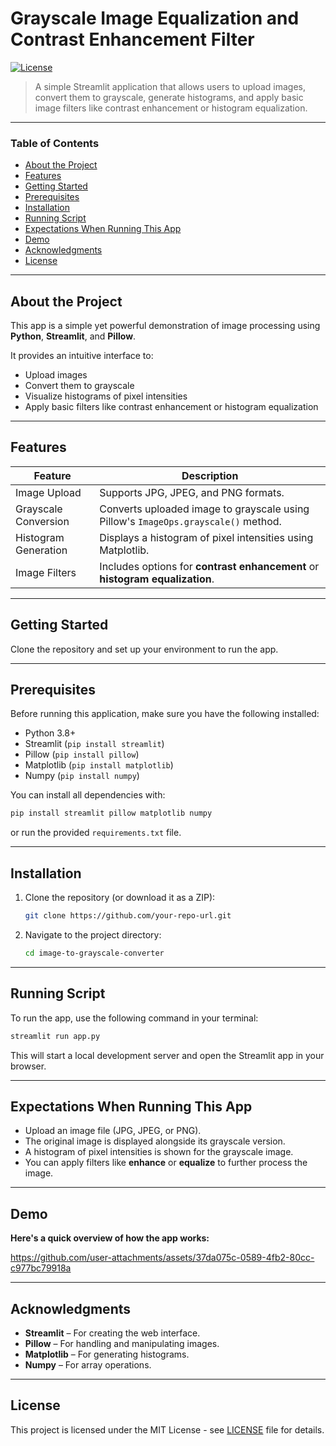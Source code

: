 # Grayscale Image Equalization and Contrast Enhancement Filter

[![License](https://img.shields.io/badge/License-MIT-blue.svg)](https://choosealicense.com/licenses/mit/)


> A simple Streamlit application that allows users to upload images, convert them to grayscale, generate histograms, and apply basic image filters like contrast enhancement or histogram equalization.

---

### Table of Contents
  - [About the Project](#about-the-project)
  - [Features](#features)
  - [Getting Started](#getting-started)
  - [Prerequisites](#prerequisites)
  - [Installation](#installation)
  - [Running Script](#running-script)
  - [Expectations When Running This App](#expectations-when-running-this-app)
  - [Demo](#demo)
  - [Acknowledgments](#acknowledgments)
  - [License](#license)

---

## About the Project

This app is a simple yet powerful demonstration of image processing using **Python**, **Streamlit**, and **Pillow**.

It provides an intuitive interface to:
- Upload images
- Convert them to grayscale
- Visualize histograms of pixel intensities
- Apply basic filters like contrast enhancement or histogram equalization

---

## Features

| Feature              | Description                                                                        |
| -------------------- | ---------------------------------------------------------------------------------- |
| Image Upload         | Supports JPG, JPEG, and PNG formats.                                               |
| Grayscale Conversion | Converts uploaded image to grayscale using Pillow's `ImageOps.grayscale()` method. |
| Histogram Generation | Displays a histogram of pixel intensities using Matplotlib.                        |
| Image Filters        | Includes options for **contrast enhancement** or **histogram equalization**.       |

---

## Getting Started

Clone the repository and set up your environment to run the app.

---

## Prerequisites

Before running this application, make sure you have the following installed:

- Python 3.8+
- Streamlit (`pip install streamlit`)
- Pillow (`pip install pillow`)
- Matplotlib (`pip install matplotlib`)
- Numpy (`pip install numpy`)

You can install all dependencies with:

```bash
pip install streamlit pillow matplotlib numpy
```

or run the provided ```requirements.txt``` file.

---

## Installation

1. Clone the repository (or download it as a ZIP):
   ```bash
   git clone https://github.com/your-repo-url.git
   ```

2. Navigate to the project directory:
   ```bash
   cd image-to-grayscale-converter
   ```

---

## Running Script

To run the app, use the following command in your terminal:

```bash
streamlit run app.py
```

This will start a local development server and open the Streamlit app in your browser.

---

## Expectations When Running This App

- Upload an image file (JPG, JPEG, or PNG).
- The original image is displayed alongside its grayscale version.
- A histogram of pixel intensities is shown for the grayscale image.
- You can apply filters like **enhance** or **equalize** to further process the image.

---

## Demo

**Here's a quick overview of how the app works:**

https://github.com/user-attachments/assets/37da075c-0589-4fb2-80cc-c977bc79918a




---

## Acknowledgments

- **Streamlit** – For creating the web interface.
- **Pillow** – For handling and manipulating images.
- **Matplotlib** – For generating histograms.
- **Numpy** – For array operations.

---

## License
This project is licensed under the MIT License - see [LICENSE](https://github.com/pabs-code/grayify-equalize-enhance-filter/blob/main/LICENSE) file for details.
